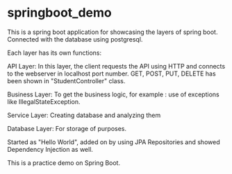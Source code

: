 # springboot_demo

This is a spring boot application for showcasing the layers of spring boot.
Connected with the database using postgresql.

Each layer has its own functions:

API Layer: In this layer, the client requests the API using HTTP and connects to the webserver in localhost port number.
           GET, POST, PUT, DELETE has been shown in "StudentController" class.

Business Layer: To get the business logic, for example : use of exceptions like IllegalStateException.

Service Layer: Creating database and analyzing them

Database Layer: For storage of purposes.

Started as "Hello World", added on by using JPA Repositories and showed Dependency Injection as well.

This is a practice demo on Spring Boot. 
